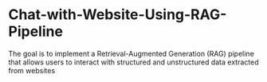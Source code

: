 # Chat-with-Website-Using-RAG-Pipeline
The goal is to implement a Retrieval-Augmented Generation (RAG) pipeline that allows users to interact with structured and unstructured data extracted from websites
